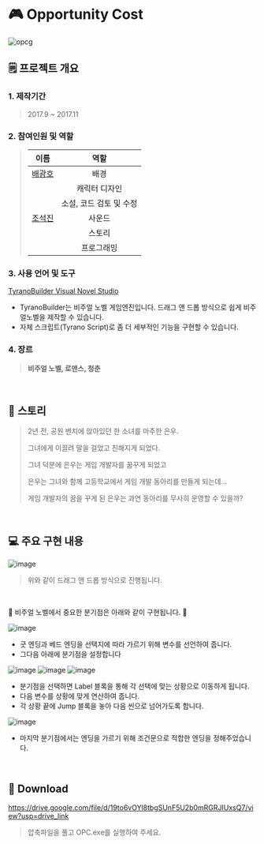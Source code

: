 # 🎮 Opportunity Cost
![opcg](https://github.com/cho-stone/OPC/assets/74195857/aa9cc507-a175-4596-a173-082e6f1852a2)
## 🗒 프로젝트 개요
### 1. 제작기간
> 2017.9 ~ 2017.11
### 2. 참여인원 및 역할
> |이름|역할|
> |:------:|:---:|
> |[배광호](https://github.com/kangho1117)|배경|
> | |캐릭터 디자인|
> | |소설, 코드 검토 및 수정|
> |[조석진](https://github.com/cho-stone)|사운드|
> | |스토리|
> | |프로그래밍|
### 3. 사용 언어 및 도구
[TyranoBuilder Visual Novel Studio](https://tyranobuilder.com/)
 * TyranoBuilder는 비주얼 노벨 게임엔진입니다. 드래그 앤 드롭 방식으로 쉽게 비주얼노벨을 제작할 수 있습니다.  
 * 자체 스크립트(Tyrano Script)로 좀 더 세부적인 기능을 구현할 수 있습니다.
### 4. 장르
> __비주얼 노벨, 로맨스, 청춘__
<br>

## 📖 스토리
> 2년 전, 공원 벤치에 앉아있던 한 소녀를 마주한 은우.
> 
> 그녀에게 이끌려 말을 걸었고 친해지게 되었다.
> 
> 그녀 덕분에 은우는 게임 개발자를 꿈꾸게 되었고
> 
> 은우는 그녀와 함께 고등학교에서 게임 개발 동아리를 만들게 되는데...
> 
> 게임 개발자의 꿈을 꾸게 된 은우는 과연 동아리를 무사히 운영할 수 있을까?
<br>

## 💻 주요 구현 내용
![image](https://github.com/cho-stone/OPC/assets/74195857/198c34bb-34f2-4182-be0f-8ae51480c343)  
> 위와 같이 드래그 앤 드롭 방식으로 진행됩니다.
<br>

🚨 비주얼 노벨에서 중요한 분기점은 아래와 같이 구현됩니다. 🚨
<br>

![image](https://github.com/cho-stone/OPC/assets/74195857/25ed6946-335c-4bf4-93c1-37307e690d74)  
* 굿 엔딩과 베드 엔딩을 선택지에 따라 가르기 위해 변수를 선언하여 줍니다.
* 그다음 아래에 분기점을 설정합니다

![image](https://github.com/cho-stone/OPC/assets/74195857/1b0f52b2-252b-4430-a287-6ad39a7f5639)
![image](https://github.com/cho-stone/OPC/assets/74195857/e19aa2bf-9517-4796-b092-e73d24bf61d8)
![image](https://github.com/cho-stone/OPC/assets/74195857/4d554156-8f89-4448-a230-eed9bfdef1dd)  
* 분기점을 선택하면 Label 블록을 통해 각 선택에 맞는 상황으로 이동하게 됩니다.
* 다음 변수를 상황에 맞게 연산하여 줍니다.
* 각 상황 끝에 Jump 블록을 놓아 다음 씬으로 넘어가도록 합니다.

![image](https://github.com/cho-stone/OPC/assets/74195857/1e9c7ef7-9055-4737-b5cc-5495f52091d9)
* 마지막 분기점에서는 엔딩을 가르기 위해 조건문으로 적합한 엔딩을 정해주었습니다.
<br>

## 🔗 Download
https://drive.google.com/file/d/19to6vOYl8tbgSUnF5U2b0mRGRJIUxsQ7/view?usp=drive_link  
> 압축파일을 풀고 OPC.exe를 실행하여 주세요.
